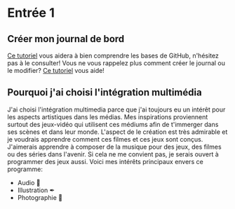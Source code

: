 # Entrée 1
## Créer mon journal de bord
[Ce tutoriel](https://guides.github.com/activities/hello-world/) vous aidera à bien comprendre les bases de GitHub, n'hésitez pas à le consulter!
Vous ne vous rappelez plus comment créer le journal ou le modifier? [Ce tutoriel](https://youtu.be/lX3bpuLK_Sg) vous aide! 

## Pourquoi j'ai choisi l'intégration multimédia
J'ai choisi l'intégration multimedia parce que j'ai toujours eu un intérêt pour les aspects artistiques dans les médias.
Mes inspirations proviennent surtout des jeux-vidéo qui utilisent ces médiums afin de t'immerger dans ses scènes et dans leur monde.
L'aspect de le création est très admirable et je voudrais apprendre comment ces filmes et ces jeux sont conçus.
J'aimerais apprendre à composer de la musique pour des jeux, des filmes ou des séries dans l'avenir. Si cela ne me convient pas, je serais ouvert à programmer des jeux aussi.
Voici mes intérêts principaux envers ce programme:
- Audio 🎵
- Illustration ✒
- Photographie 📸

